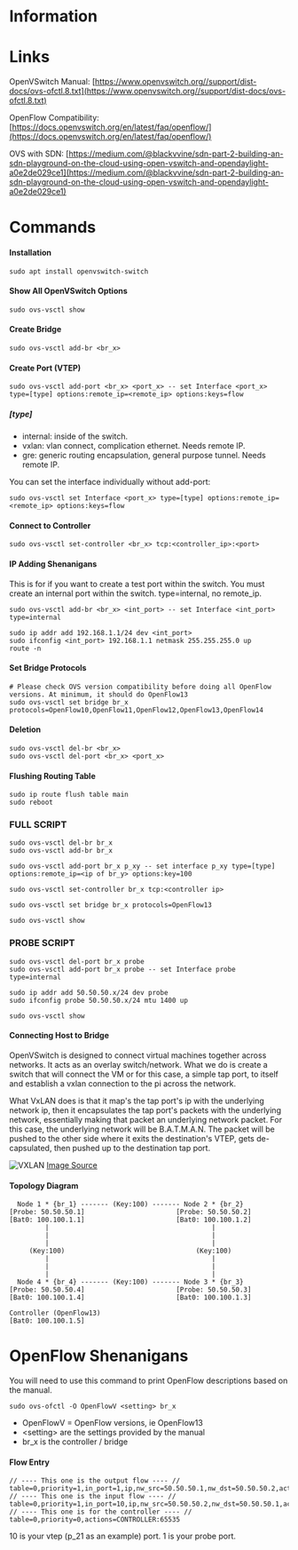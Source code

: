# Information

# Links

OpenVSwitch Manual:
[https://www.openvswitch.org//support/dist-docs/ovs-ofctl.8.txt](https://www.openvswitch.org//support/dist-docs/ovs-ofctl.8.txt)

OpenFlow Compatibility:
[https://docs.openvswitch.org/en/latest/faq/openflow/](https://docs.openvswitch.org/en/latest/faq/openflow/)

OVS with SDN:
[https://medium.com/@blackvvine/sdn-part-2-building-an-sdn-playground-on-the-cloud-using-open-vswitch-and-opendaylight-a0e2de029ce1](https://medium.com/@blackvvine/sdn-part-2-building-an-sdn-playground-on-the-cloud-using-open-vswitch-and-opendaylight-a0e2de029ce1)
# Commands

#### Installation
```
sudo apt install openvswitch-switch
```

#### Show All OpenVSwitch Options
```
sudo ovs-vsctl show
```

#### Create Bridge
```
sudo ovs-vsctl add-br <br_x>
```

#### Create Port (VTEP)
```
sudo ovs-vsctl add-port <br_x> <port_x> -- set Interface <port_x> type=[type] options:remote_ip=<remote_ip> options:keys=flow 
```
##### \[type\]
* internal: inside of the switch.
* vxlan: vlan connect, complication ethernet. Needs remote IP.
* gre: generic routing encapsulation, general purpose tunnel. Needs remote IP.

You can set the interface individually without add-port:
```
sudo ovs-vsctl set Interface <port_x> type=[type] options:remote_ip=<remote_ip> options:keys=flow 
```

#### Connect to Controller
```
sudo ovs-vsctl set-controller <br_x> tcp:<controller_ip>:<port>
```

#### IP Adding Shenanigans
This is for if you want to create a test port within the switch. You must create an internal port within the switch. type=internal, no remote_ip.
```
sudo ovs-vsctl add-br <br_x> <int_port> -- set Interface <int_port> type=internal
```

```
sudo ip addr add 192.168.1.1/24 dev <int_port>
sudo ifconfig <int_port> 192.168.1.1 netmask 255.255.255.0 up
route -n
```

#### Set Bridge Protocols
```
# Please check OVS version compatibility before doing all OpenFlow versions. At minimum, it should do OpenFlow13
sudo ovs-vsctl set bridge br_x protocols=OpenFlow10,OpenFlow11,OpenFlow12,OpenFlow13,OpenFlow14
```

#### Deletion
```
sudo ovs-vsctl del-br <br_x>
sudo ovs-vsctl del-port <br_x> <port_x>
```

#### Flushing Routing Table
```
sudo ip route flush table main
sudo reboot
```

### FULL SCRIPT
```
sudo ovs-vsctl del-br br_x
sudo ovs-vsctl add-br br_x

sudo ovs-vsctl add-port br_x p_xy -- set interface p_xy type=[type] options:remote_ip=<ip of br_y> options:key=100 

sudo ovs-vsctl set-controller br_x tcp:<controller ip>

sudo ovs-vsctl set bridge br_x protocols=OpenFlow13 

sudo ovs-vsctl show
```
### PROBE SCRIPT
```
sudo ovs-vsctl del-port br_x probe 
sudo ovs-vsctl add-port br_x probe -- set Interface probe type=internal

sudo ip addr add 50.50.50.x/24 dev probe
sudo ifconfig probe 50.50.50.x/24 mtu 1400 up

sudo ovs-vsctl show
```
#### Connecting Host to Bridge

OpenVSwitch is designed to connect virtual machines together across networks. It acts as an overlay switch/network. What we do is create a switch that will connect the VM or for this case, a simple tap port, to itself and establish a vxlan connection to the pi across the network. 

What VxLAN does is that it map's the tap port's ip with the underlying network ip, then it encapsulates the tap port's packets with the underlying network, essentially making that packet an underlying network packet. For this case, the underlying network will be B.A.T.M.A.N. The packet will be pushed to the other side where it exits the destination's VTEP, gets de-capsulated, then pushed up to the destination tap port. 

![VXLAN](vxlan_encap.png)
[Image Source](https://medium.com/@blackvvine/sdn-part-2-building-an-sdn-playground-on-the-cloud-using-open-vswitch-and-opendaylight-a0e2de029ce1)
#### Topology Diagram

```
  Node 1 * {br_1} ------- (Key:100) ------- Node 2 * {br_2}
[Probe: 50.50.50.1]                       [Probe: 50.50.50.2]
[Bat0: 100.100.1.1]                       [Bat0: 100.100.1.2]
         |                                         |
         |                                         |
         |                                         |
     (Key:100)                                 (Key:100)
         |                                         |
         |                                         |
         |                                         |
  Node 4 * {br_4} ------- (Key:100) ------- Node 3 * {br_3}
[Probe: 50.50.50.4]                       [Probe: 50.50.50.3]
[Bat0: 100.100.1.4]                       [Bat0: 100.100.1.3]

Controller (OpenFlow13)
[Bat0: 100.100.1.5]
```
# OpenFlow Shenanigans
You will need to use this command to print OpenFlow descriptions based on the manual.
```
sudo ovs-ofctl -O OpenFlowV <setting> br_x
```
* OpenFlowV = OpenFlow versions, ie OpenFlow13
* \<setting\> are the settings provided by the manual
* br_x is the controller / bridge 

#### Flow Entry 
```
// ---- This one is the output flow ---- //
table=0,priority=1,in_port=1,ip,nw_src=50.50.50.1,nw_dst=50.50.50.2,actions=output:10
// ---- This one is the input flow ---- //
table=0,priority=1,in_port=10,ip,nw_src=50.50.50.2,nw_dst=50.50.50.1,actions=output:1
// ---- This one is for the controller ---- //
table=0,priority=0,actions=CONTROLLER:65535
```

10 is your vtep (p_21 as an example) port. 1 is your probe port. 
